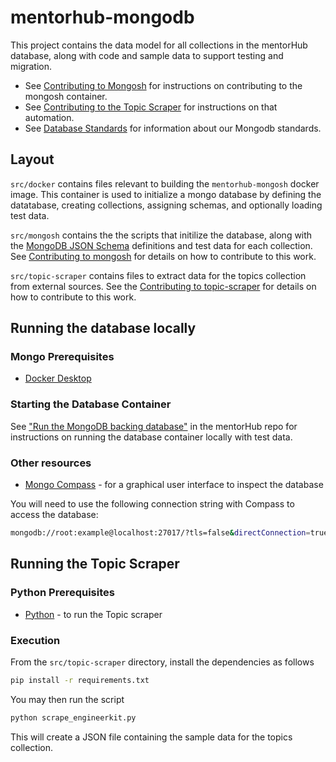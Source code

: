 # mentorhub-mongodb

This project contains the data model for all collections in the mentorHub database, along with code and sample data to support testing and migration.

- See [Contributing to Mongosh](./CONTRIBUTING.mongosh.md) for instructions on contributing to the mongosh container.
- See [Contributing to the Topic Scraper](./CONTRIBUTING.topic-scraper.md) for instructions on that automation.
- See [Database Standards](./STANDARDS.md) for information about our Mongodb standards.

## Layout

`src/docker` contains files relevant to building the `mentorhub-mongosh` docker image. This container is used to initialize a mongo database by defining the datatabase, creating collections, assigning schemas, and optionally loading test data.

`src/mongosh` contains the the scripts that initilize the database, along with the [MongoDB JSON Schema](https://www.mongodb.com/docs/manual/reference/operator/query/jsonSchema/#json-schema) definitions and test data for each collection. See [Contributing to mongosh](./CONTRIBUTING.mongosh.md) for details on how to contribute to this work.

`src/topic-scraper` contains files to extract data for the topics collection from external sources. See the [Contributing to topic-scraper](./CONTRIBUTING.topic-scraper.md) for details on how to contribute to this work.

## Running the database locally

### Mongo Prerequisites

- [Docker Desktop](https://www.docker.com/products/docker-desktop/)

### Starting the Database Container

See ["Run the MongoDB backing database"](https://github.com/agile-learning-institute/mentorHub/tree/main/docker-configurations#run-the-mongodb-backing-database) in the mentorHub repo for instructions on running the database container locally with test data.

### Other resources

- [Mongo Compass](https://www.mongodb.com/try/download/compass) - for a graphical user interface to inspect the database

You will need to use the following connection string with Compass to access the database:

```bash
mongodb://root:example@localhost:27017/?tls=false&directConnection=true
```

## Running the Topic Scraper

### Python Prerequisites

- [Python](https://www.python.org/downloads/) - to run the Topic scraper

### Execution

From the `src/topic-scraper` directory, install the dependencies as follows

```bash
pip install -r requirements.txt
```

You may then run the script

```bash
python scrape_engineerkit.py
```

This will create a JSON file containing the sample data for the topics collection.
